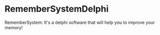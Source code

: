 # RememberSystemDelphi
RememberSystem: It's a delphi software that will help you to improve your memory!
